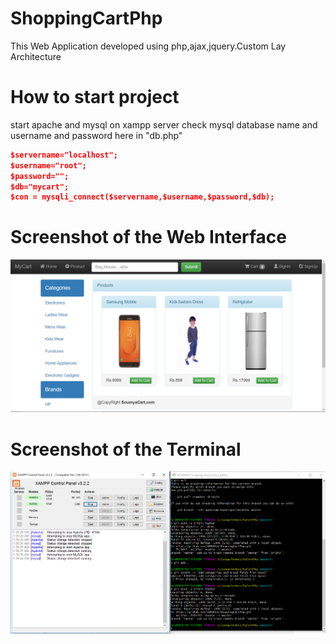 # ShoppingCartPhp
This Web Application developed using php,ajax,jquery.Custom Lay Architecture
# How to start project
start apache and mysql on xampp server check mysql database name and username and password
here in "db.php"
```json
$servername="localhost";
$username="root";
$password="";
$db="mycart";
$con = mysqli_connect($servername,$username,$password,$db);
```
# Screenshot of the Web Interface
![Optional Text](./Capture_mycartphp.PNG)
# Screenshot of the Terminal
![Optional Text](./Capture_mycartserver.PNG)
